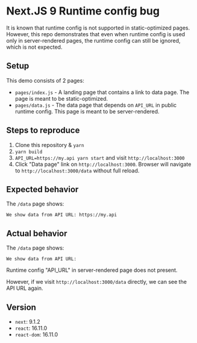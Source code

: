 # Next.JS 9 Runtime config bug

It is known that runtime config is not supported in static-optimized pages.
However, this repo demonstrates that even when runtime config is used only in server-rendered pages,
the runtime config can still be ignored, which is not expected.

## Setup

This demo consists of 2 pages:
- `pages/index.js` - A landing page that contains a link to data page. The page is meant to be static-optimized.
- `pages/data.js` - The data page that depends on `API_URL` in public runtime config. This page is meant to be server-rendered.

## Steps to reproduce

1. Clone this repository & `yarn`
2. `yarn build`
3. `API_URL=https://my.api yarn start` and visit `http://localhost:3000`
4. Click "Data page" link on `http://localhost:3000`. Browser will navigate to `http://localhost:3000/data` without full reload.

## Expected behavior

The `/data` page shows:

```
We show data from API URL: https://my.api
```

## Actual behavior

The `/data` page shows:

```
We show data from API URL:
```

Runtime config "API_URL" in server-rendered page does not present.

However, if we visit `http://localhost:3000/data` directly, we can see the API URL again.

## Version

- `next`: 9.1.2
- `react`: 16.11.0
- `react-dom`: 16.11.0
